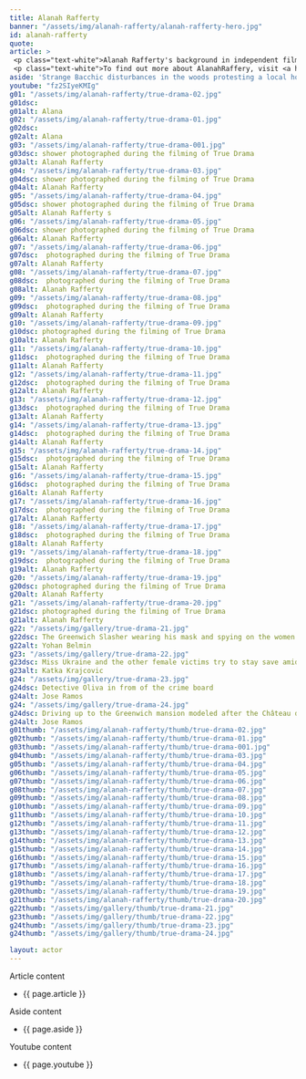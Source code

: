 ```yaml
---
title: Alanah Rafferty
banner: "/assets/img/alanah-rafferty/alanah-rafferty-hero.jpg"
id: alanah-rafferty
quote: 
article: >
 <p class="text-white">Alanah Rafferty's background in independent film, the blogosphere, and on stage, made her a natural choice to play Sara Pullin – the LA movie Star and Bacchae. "I was very drawn to this script because it's visceral – this is a horror movie in service of asking the question, 'Why violence against women?' And I loved playing a Bacchae. The Bacchae in this film are special. The Bacchae in Euripides are strong, ferocious and connected with nature. But here – for the first time – we get to see their smarts – they are the guides to bring you into the world of the classics and the full world of our intellectual inheritance. They're physically strong – and, they are mentally formidable. I would say, the Bacchae are the prime protagonists in this story.  It's their rage at senseless violence that causes them to summon Dionysos. I don’t have to tell you how fun it is as an actress to play the victim and the prime agent – all in service of creating a new kind of cinema."</p>
 <p class="text-white">To find out more about AlanahRaffery, visit <a href="https://www.alanah-rafferty.com/" target="_blank" class="underline mail-link">www.alanah-rafferty.com</a></p>
aside: 'Strange Bacchic disturbances in the woods protesting a local horror movie prompt a police investigation. A shadowy figure emerges.  Calling himself the God of Drama, he believes that he can achieve the seemingly impossible goal of returning drama to its original purpose – of preparing citizens for leadership in democracy. As the horror movie spirals out of control, and the Bacchae are consumed in violence - can officer Ailish Walsh discern the truth before a gruesome Greek drama unfolds? <br><br> Director James Thomas creates a Greek tragedy for our time. A horror story that looks at the original role of drama – as the companion invention of democracy – to shed light on how modern media is still working in our lives, in hidden ways, to rip us apart. True Drama is an alarm – a rare moment of clarity – a terrifying jolt - and an invitation to enjoy the true transcendental power of drama to help us envision a better Democracy. '
youtube: "fz2SIyeKMIg"
g01: "/assets/img/alanah-rafferty/true-drama-02.jpg"
g01dsc: 
g01alt: Alana 
g02: "/assets/img/alanah-rafferty/true-drama-01.jpg"
g02dsc: 
g02alt: Alana 
g03: "/assets/img/alanah-rafferty/true-drama-001.jpg"
g03dsc: shower photographed during the filming of True Drama 
g03alt: Alanah Rafferty 
g04: "/assets/img/alanah-rafferty/true-drama-03.jpg"
g04dsc: shower photographed during the filming of True Drama 
g04alt: Alanah Rafferty 
g05: "/assets/img/alanah-rafferty/true-drama-04.jpg"
g05dsc: shower photographed during the filming of True Drama 
g05alt: Alanah Rafferty s
g06: "/assets/img/alanah-rafferty/true-drama-05.jpg"
g06dsc: shower photographed during the filming of True Drama 
g06alt: Alanah Rafferty 
g07: "/assets/img/alanah-rafferty/true-drama-06.jpg"
g07dsc:  photographed during the filming of True Drama 
g07alt: Alanah Rafferty 
g08: "/assets/img/alanah-rafferty/true-drama-07.jpg"
g08dsc:  photographed during the filming of True Drama 
g08alt: Alanah Rafferty 
g09: "/assets/img/alanah-rafferty/true-drama-08.jpg"
g09dsc:  photographed during the filming of True Drama 
g09alt: Alanah Rafferty 
g10: "/assets/img/alanah-rafferty/true-drama-09.jpg"
g10dsc: photographed during the filming of True Drama 
g10alt: Alanah Rafferty 
g11: "/assets/img/alanah-rafferty/true-drama-10.jpg"
g11dsc:  photographed during the filming of True Drama 
g11alt: Alanah Rafferty 
g12: "/assets/img/alanah-rafferty/true-drama-11.jpg"
g12dsc:  photographed during the filming of True Drama 
g12alt: Alanah Rafferty 
g13: "/assets/img/alanah-rafferty/true-drama-12.jpg"
g13dsc:  photographed during the filming of True Drama 
g13alt: Alanah Rafferty 
g14: "/assets/img/alanah-rafferty/true-drama-13.jpg"
g14dsc:  photographed during the filming of True Drama 
g14alt: Alanah Rafferty 
g15: "/assets/img/alanah-rafferty/true-drama-14.jpg"
g15dsc:  photographed during the filming of True Drama 
g15alt: Alanah Rafferty 
g16: "/assets/img/alanah-rafferty/true-drama-15.jpg"
g16dsc:  photographed during the filming of True Drama 
g16alt: Alanah Rafferty 
g17: "/assets/img/alanah-rafferty/true-drama-16.jpg"
g17dsc:  photographed during the filming of True Drama 
g17alt: Alanah Rafferty 
g18: "/assets/img/alanah-rafferty/true-drama-17.jpg"
g18dsc:  photographed during the filming of True Drama 
g18alt: Alanah Rafferty 
g19: "/assets/img/alanah-rafferty/true-drama-18.jpg"
g19dsc:  photographed during the filming of True Drama 
g19alt: Alanah Rafferty 
g20: "/assets/img/alanah-rafferty/true-drama-19.jpg"
g20dsc: photographed during the filming of True Drama 
g20alt: Alanah Rafferty 
g21: "/assets/img/alanah-rafferty/true-drama-20.jpg"
g21dsc: photographed during the filming of True Drama 
g21alt: Alanah Rafferty
g22: "/assets/img/gallery/true-drama-21.jpg"
g22dsc: The Greenwich Slasher wearing his mask and spying on the women in the shower
g22alt: Yohan Belmin
g23: "/assets/img/gallery/true-drama-22.jpg"
g23dsc: Miss Ukraine and the other female victims try to stay save amid the chaos on set
g23alt: Katka Krajcovic 
g24: "/assets/img/gallery/true-drama-23.jpg"
g24dsc: Detective Oliva in from of the crime board
g24alt: Jose Ramos
g24: "/assets/img/gallery/true-drama-24.jpg"
g24dsc: Driving up to the Greenwich mansion modeled after the Château de Malmaison in French
g24alt: Jose Ramos
g01thumb: "/assets/img/alanah-rafferty/thumb/true-drama-02.jpg"
g02thumb: "/assets/img/alanah-rafferty/thumb/true-drama-01.jpg"
g03thumb: "/assets/img/alanah-rafferty/thumb/true-drama-001.jpg"
g04thumb: "/assets/img/alanah-rafferty/thumb/true-drama-03.jpg"
g05thumb: "/assets/img/alanah-rafferty/thumb/true-drama-04.jpg"
g06thumb: "/assets/img/alanah-rafferty/thumb/true-drama-05.jpg"
g07thumb: "/assets/img/alanah-rafferty/thumb/true-drama-06.jpg"
g08thumb: "/assets/img/alanah-rafferty/thumb/true-drama-07.jpg"
g09thumb: "/assets/img/alanah-rafferty/thumb/true-drama-08.jpg"
g10thumb: "/assets/img/alanah-rafferty/thumb/true-drama-09.jpg"
g11thumb: "/assets/img/alanah-rafferty/thumb/true-drama-10.jpg"
g12thumb: "/assets/img/alanah-rafferty/thumb/true-drama-11.jpg"
g13thumb: "/assets/img/alanah-rafferty/thumb/true-drama-12.jpg"
g14thumb: "/assets/img/alanah-rafferty/thumb/true-drama-13.jpg"
g15thumb: "/assets/img/alanah-rafferty/thumb/true-drama-14.jpg"
g16thumb: "/assets/img/alanah-rafferty/thumb/true-drama-15.jpg"
g17thumb: "/assets/img/alanah-rafferty/thumb/true-drama-16.jpg"
g18thumb: "/assets/img/alanah-rafferty/thumb/true-drama-17.jpg"
g19thumb: "/assets/img/alanah-rafferty/thumb/true-drama-18.jpg"
g20thumb: "/assets/img/alanah-rafferty/thumb/true-drama-19.jpg"
g21thumb: "/assets/img/alanah-rafferty/thumb/true-drama-20.jpg"
g22thumb: "/assets/img/gallery/thumb/true-drama-21.jpg"
g23thumb: "/assets/img/gallery/thumb/true-drama-22.jpg"
g24thumb: "/assets/img/gallery/thumb/true-drama-23.jpg"
g24thumb: "/assets/img/gallery/thumb/true-drama-24.jpg"

layout: actor
---
```


Article content
* {{ page.article }}

Aside content
* {{ page.aside }}

Youtube content
* {{ page.youtube }}

